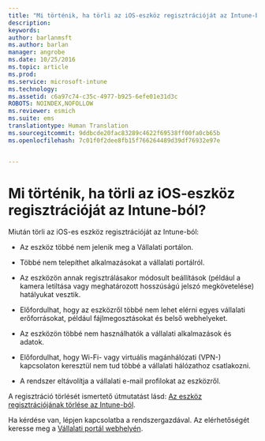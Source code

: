 ```yaml
---
title: "Mi történik, ha törli az iOS-eszköz regisztrációját az Intune-ból? | Microsoft Intune"
description: 
keywords: 
author: barlanmsft
ms.author: barlan
manager: angrobe
ms.date: 10/25/2016
ms.topic: article
ms.prod: 
ms.service: microsoft-intune
ms.technology: 
ms.assetid: c6a97c74-c35c-4977-b925-6efe01e31d3c
ROBOTS: NOINDEX,NOFOLLOW
ms.reviewer: esmich
ms.suite: ems
translationtype: Human Translation
ms.sourcegitcommit: 9ddbcde20fac83289c4622f69538ff00fa0cb65b
ms.openlocfilehash: 7c01f0f2dee8fb15f766264489d39df76932e97e


---
```



# <a name="what-happens-if-you-unenroll-your-ios-device-from-intune"></a>Mi történik, ha törli az iOS-eszköz regisztrációját az Intune-ból?

Miután törli az iOS-es eszköz regisztrációját az Intune-ból:

-   Az eszköz többé nem jelenik meg a Vállalati portálon.

-   Többé nem telepíthet alkalmazásokat a vállalati portálról.

-   Az eszközön annak regisztrálásakor módosult beállítások (például a kamera letiltása vagy meghatározott hosszúságú jelszó megkövetelése) hatályukat vesztik.

-   Előfordulhat, hogy az eszközről többé nem lehet elérni egyes vállalati erőforrásokat, például fájlmegosztásokat és belső webhelyeket.

-   Az eszközön többé nem használhatók a vállalati alkalmazások és adatok.

-   Előfordulhat, hogy Wi-Fi- vagy virtuális magánhálózati (VPN-) kapcsolaton keresztül nem tud többé a vállalati hálózathoz csatlakozni.

-   A rendszer eltávolítja a vállalati e-mail profilokat az eszközről.

A regisztráció törlését ismertető útmutatást lásd: [Az eszköz regisztrációjának törlése az Intune-ból](unenroll-your-device-from-intune-ios.md).

Ha kérdése van, lépjen kapcsolatba a rendszergazdával. Az elérhetőségét keresse meg a [Vállalati portál webhelyén](http://portal.manage.microsoft.com).



<!--HONumber=Nov16_HO1-->


